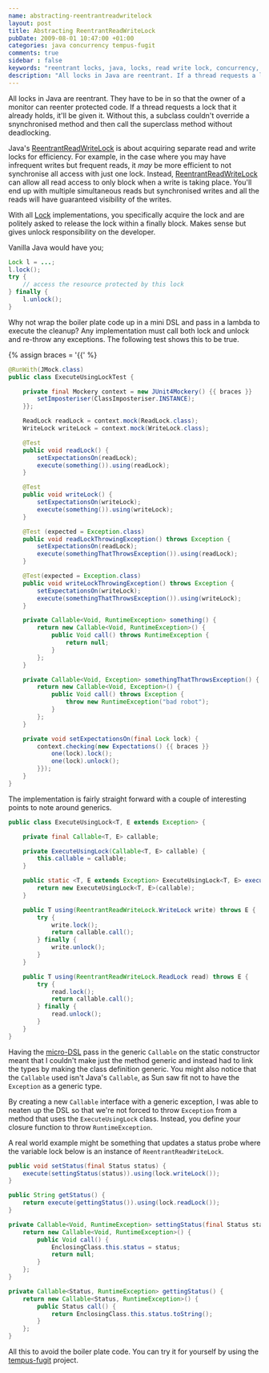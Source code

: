 ```yaml
---
name: abstracting-reentrantreadwritelock
layout: post
title: Abstracting ReentrantReadWriteLock
pubDate: 2009-08-01 10:47:00 +01:00
categories: java concurrency tempus-fugit
comments: true
sidebar : false
keywords: "reentrant locks, java, locks, read write lock, concurrency, synchronized, ReentrantReadWriteLock"
description: "All locks in Java are reentrant. If a thread requests a lock that it already holds, it'll be given it. Without this, a subclass couldn't override a snynchronized method and then call the superclass method without deadlocking"
---
```


All locks in Java are reentrant. They have to be in so that the owner of a monitor can reenter protected code. If a thread requests a lock that it already holds, it'll be given it. Without this, a subclass couldn't override a snynchronised method and then call the superclass method without deadlocking.
  
Java's [ReentrantReadWriteLock](http://java.sun.com/javase/6/docs/api/java/util/concurrent/locks/ReentrantReadWriteLock.html) is about acquiring separate read and write locks for efficiency. For example, in the case where you may have infrequent writes but frequent reads, it _may_ be more efficient to not synchronise all access with just one lock. Instead, [ReentrantReadWriteLock](http://java.sun.com/javase/6/docs/api/java/util/concurrent/locks/ReentrantReadWriteLock.html) can allow all read access to only block when a write is taking place. You'll end up with multiple simultaneous reads but synchronised writes and all the reads will have guaranteed visibility of the writes.

With all [Lock](http://java.sun.com/javase/6/docs/api/java/util/concurrent/locks/Lock.html) implementations, you specifically acquire the lock and are politely asked to release the lock within a finally block. Makes sense but gives unlock responsibility on the developer.

<!-- more -->
  
Vanilla Java would have you;


``` java
Lock l = ...;
l.lock();
try {
    // access the resource protected by this lock
} finally {
    l.unlock();
}
```

Why not wrap the boiler plate code up in a mini DSL and pass in a lambda to execute the cleanup? Any implementation must call both lock and unlock and re-throw any exceptions. The following test shows this to be true.

<!-- more -->

{% assign braces = '{{' %}
``` java
@RunWith(JMock.class)
public class ExecuteUsingLockTest {

    private final Mockery context = new JUnit4Mockery() {{ braces }}
        setImposteriser(ClassImposteriser.INSTANCE);
    }};

    ReadLock readLock = context.mock(ReadLock.class);
    WriteLock writeLock = context.mock(WriteLock.class);

    @Test
    public void readLock() {
        setExpectationsOn(readLock);
        execute(something()).using(readLock);
    }

    @Test
    public void writeLock() {
        setExpectationsOn(writeLock);
        execute(something()).using(writeLock);
    }

    @Test (expected = Exception.class)
    public void readLockThrowingException() throws Exception {
        setExpectationsOn(readLock);
        execute(somethingThatThrowsException()).using(readLock);
    }

    @Test(expected = Exception.class)
    public void writeLockThrowingException() throws Exception {
        setExpectationsOn(writeLock);
        execute(somethingThatThrowsException()).using(writeLock);
    }

    private Callable<Void, RuntimeException> something() {
        return new Callable<Void, RuntimeException>() {
            public Void call() throws RuntimeException {
                return null;
            }
        };
    }

    private Callable<Void, Exception> somethingThatThrowsException() {
        return new Callable<Void, Exception>() {
            public Void call() throws Exception {
                throw new RuntimeException("bad robot");
            }
        };
    }

    private void setExpectationsOn(final Lock lock) {
        context.checking(new Expectations() {{ braces }}
            one(lock).lock();
            one(lock).unlock();
        }});
    }
}
```

The implementation is fairly straight forward with a couple of interesting points to note around generics.

    
``` java
public class ExecuteUsingLock<T, E extends Exception> {

    private final Callable<T, E> callable;

    private ExecuteUsingLock(Callable<T, E> callable) {
        this.callable = callable;
    }

    public static <T, E extends Exception> ExecuteUsingLock<T, E> execute(Callable<T, E> callable) {
        return new ExecuteUsingLock<T, E>(callable);
    }

    public T using(ReentrantReadWriteLock.WriteLock write) throws E {
        try {
            write.lock();
            return callable.call();
        } finally {
            write.unlock();
        }
    }

    public T using(ReentrantReadWriteLock.ReadLock read) throws E {
        try {
            read.lock();
            return callable.call();
        } finally {
            read.unlock();
        }
    }
}
```

  
Having the [micro-DSL](/blog/2009/02/16/more-on-micro-dsls/) pass in the generic `Callable` on the static constructor meant that I couldn't make just the method generic and instead had to link the types by making the class definition generic. You might also notice that the `Callable` used isn't Java's `Callable`, as Sun saw fit not to have the `Exception` as a generic type.

 By creating a new `Callable` interface with a generic exception, I was able to neaten up the DSL so that we're not forced to throw `Exception` from a method that uses the `ExecuteUsingLock` class. Instead, you define your closure function to throw `RuntimeException`.

  
A real world example might be something that updates a status probe where the variable lock below is an instance of `ReentrantReadWriteLock`.

    
``` java
public void setStatus(final Status status) {
    execute(settingStatus(status)).using(lock.writeLock());
}

public String getStatus() {
    return execute(gettingStatus()).using(lock.readLock());
}

private Callable<Void, RuntimeException> settingStatus(final Status status) {
    return new Callable<Void, RuntimeException>() {
        public Void call() {
            EnclosingClass.this.status = status;
            return null;
        }
    };
}

private Callable<Status, RuntimeException> gettingStatus() {
    return new Callable<Status, RuntimeException>() {
        public Status call() {
            return EnclosingClass.this.status.toString();
        }
    };
}
```

All this to avoid the boiler plate code. You can try it for yourself by using the [tempus-fugit](http://tempusfugitlibrary.org/) project.

  


